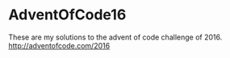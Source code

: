 # AdventOfCode16
These are my solutions to the advent of code challenge of 2016.
http://adventofcode.com/2016
